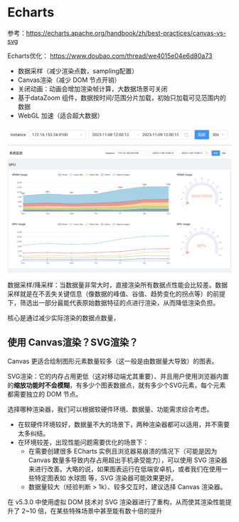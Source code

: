 # Echarts 

参考：https://echarts.apache.org/handbook/zh/best-practices/canvas-vs-svg

Echarts优化：
https://www.doubao.com/thread/we4015e04e6d80a73


* 数据采样（减少渲染点数，sampling配置） 
* Canvas渲染（减少 DOM 节点开销） 
* 关闭动画：动画会增加渲染帧计算，大数据场景可关闭
* 基于dataZoom 组件，数据按时间/范围分片加载，初始只加载可见范围内的数据
* WebGL 加速（适合超大数据）


![echarts](./icon/echarts.jpg)
![echarts2](./icon/echarts2.jpg)

数据采样/降采样：当数据量非常大时，直接渲染所有数据点性能会比较差。数据采样就是在不丢失关键信息（像数据的峰值、谷值、趋势变化的拐点等）的前提下，筛选出一部分最能代表原始数据特征的点进行渲染，从而降低渲染负担。


核心是通过减少实际渲染的数据点数量，



## 使用 Canvas渲染？SVG渲染？
Canvas 更适合绘制图形元素数量较多（这一般是由数据量大导致）的图表。

SVG渲染：它的内存占用更低（这对移动端尤其重要）、并且用户使用浏览器内置的**缩放功能时不会模糊**，有多少个图表数据点，就有多少个SVG元素，每个元素都需要独立的 DOM 节点。

选择哪种渲染器，我们可以根据软硬件环境、数据量、功能需求综合考虑。  
* 在软硬件环境较好，数据量不大的场景下，两种渲染器都可以适用，并不需要太多纠结。
* 在环境较差，出现性能问题需要优化的场景下：
    * 在需要创建很多 ECharts 实例且浏览器易崩溃的情况下（可能是因为 Canvas 数量多导致内存占用超出手机承受能力），可以使用 SVG 渲染器来进行改善。大略的说，如果图表运行在低端安卓机，或者我们在使用一些特定图表如 水球图 等，SVG 渲染器可能效果更好。
    * 数据量较大（经验判断 > 1k）、较多交互时，建议选择 Canvas 渲染器。

在 v5.3.0 中使用虚拟 DOM 技术对 SVG 渲染器进行了重构，从而使其渲染性能提升了 2~10 倍，在某些特殊场景中甚至能有数十倍的提升